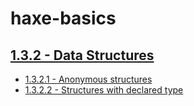 haxe-basics
=========================

## [1.3.2 - Data Structures](.)
* [1.3.2.1 - Anonymous structures](./1.3.2.1_Anonymous/Source/Main.hx)
* [1.3.2.2 - Structures with declared type](./1.3.2.2_WithDeclaredType/Source/Main.hx)